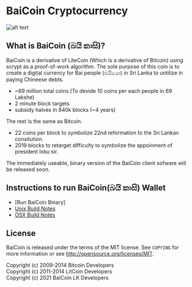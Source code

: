 BaiCoin Cryptocurrency
================================

![alt text](https://raw.githubusercontent.com/tharindupr/BaiCoin/main/bicoinlogo-1.webp)


What is BaiCoin (බයි කාසි)?
----------------

BaiCoin is a derivative of LiteCoin (Which is a derivative of Bitcoin) using scrypt as a proof-of-work algorithm. The sole purpose of this coin is to create a digital currency for Bai people (බයියො) in Sri Lanka to untilize in paying Chineese debts. 

 - ~69 million total coins   (To devide 10 coins per each people in 69 Lakshe)
 - 2 minute block targets
 - subsidy halves in 840k blocks (~4 years)
 

The rest is the same as Bitcoin.
 - 22 coins per block to symbolize 22nd reformation to the Sri Lankan consitution. 
 - 2019 blocks to retarget difficulty to symbolize the appoinment of president loku sir.

The immediately useable, binary version of the BaiCoin client sofware will be released soon. 


Instructions to run BaiCoin(බයි කාසි) Wallet
---------------------------------------------
- [Run BaiCoin Binary]
- [Unix Build Notes](build-unix.md)
- [OSX Build Notes](build-osx.md)


License
-------

BaiCoin is released under the terms of the MIT license. See `COPYING` for more
information or see http://opensource.org/licenses/MIT.


Copyright (c) 2009-2014 Bitcoin Developers<br>
Copyright (c) 2011-2014 LitCoin Developers<br>
Copyright (c) 2021 BaiCoin LK Developers<br>

<!-- Development process
-------------------

Developers work in their own trees, then submit pull requests when they think
their feature or bug fix is ready.

If it is a simple/trivial/non-controversial change, then one of the BaiCoin
development team members simply pulls it.

If it is a *more complicated or potentially controversial* change, then the patch
submitter will be asked to start a discussion with the devs and community.

The patch will be accepted if there is broad consensus that it is a good thing.
Developers should expect to rework and resubmit patches if the code doesn't
match the project's coding conventions (see `doc/coding.txt`) or are
controversial.

The `master` branch is regularly built and tested, but is not guaranteed to be
completely stable. [Tags](https://github.com/BaiCoin-project/BaiCoin/tags) are created
regularly to indicate new official, stable release versions of BaiCoin.

Testing
-------

Testing and code review is the bottleneck for development; we get more pull
requests than we can review and test. Please be patient and help out, and
remember this is a security-critical project where any mistake might cost people
lots of money.

### Automated Testing

Developers are strongly encouraged to write unit tests for new code, and to
submit new unit tests for old code.

Unit tests for the core code are in `src/test/`. To compile and run them:

    cd src; make -f makefile.unix test

Unit tests for the GUI code are in `src/qt/test/`. To compile and run them:

    qmake BITCOIN_QT_TEST=1 -o Makefile.test bitcoin-qt.pro
    make -f Makefile.test
    ./BaiCoin-qt_test -->


